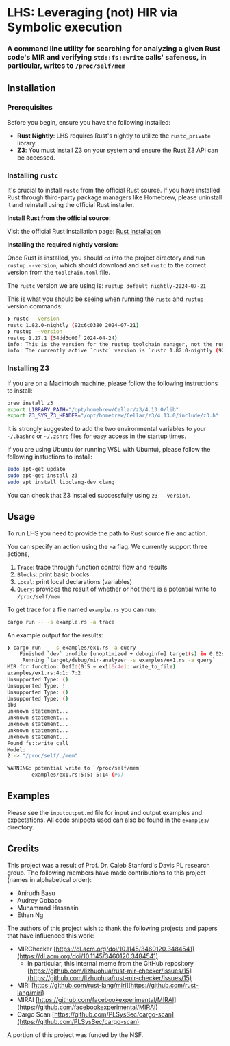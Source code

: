 # LHS: Leveraging (not) HIR via Symbolic execution
### A command line utility for searching for analyzing a given Rust code's MIR and verifying `std::fs::write` calls' safeness, in particular, writes to `/proc/self/mem`

## Installation

### Prerequisites
Before you begin, ensure you have the following installed:

- **Rust Nightly**: LHS requires Rust's nightly to utilize the `rustc_private` library.
- **Z3**: You must install Z3 on your system and ensure the Rust Z3 API can be accessed.

### Installing `rustc`

It's crucial to install `rustc` from the official Rust source. If you have installed Rust through third-party package managers like Homebrew, please uninstall it and reinstall using the official Rust installer. 

**Install Rust from the official source:**

Visit the official Rust installation page: [Rust Installation](https://www.rust-lang.org/tools/install)

**Installing the required nightly version:**

Once Rust is installed, you should `cd` into the project directory and run `rustup --version`, which should download and set `rustc` to the correct version from the `toolchain.toml` file.

The `rustc` version we are using is: `rustup default nightly-2024-07-21`

This is what you should be seeing when running the `rustc` and `rustup` version commands:

```bash
❯ rustc --version
rustc 1.82.0-nightly (92c6c0380 2024-07-21)
❯ rustup --version
rustup 1.27.1 (54dd3d00f 2024-04-24)
info: This is the version for the rustup toolchain manager, not the rustc compiler.
info: The currently active `rustc` version is `rustc 1.82.0-nightly (92c6c0380 2024-07-21)`
```

### Installing Z3

If you are on a Macintosh machine, please follow the following instructions to install:

```bash
brew install z3
export LIBRARY_PATH="/opt/homebrew/Cellar/z3/4.13.0/lib"
export Z3_SYS_Z3_HEADER="/opt/homebrew/Cellar/z3/4.13.0/include/z3.h"
```

It is strongly suggested to add the two environmental variables to your `~/.bashrc` or `~/.zshrc` files for easy access in the startup times.

If you are using Ubuntu (or running WSL with Ubuntu), please follow the following instuctions to install:

```bash
sudo apt-get update
sudo apt-get install z3
sudo apt install libclang-dev clang
```

You can check that Z3 installed successfully using `z3 --version`. 

## Usage

To run LHS you need to provide the path to Rust source file and action. 

You can specify an action using the -a flag. We currently support three actions, 
1) `Trace`: trace through function control flow and results
2) `Blocks`: print basic blocks
3) `Local`: print local declarations (variables)
4) `Query`: provides the result of whether or not there is a potential write to `/proc/self/mem`

To get trace for a file named `example.rs` you can run:
```bash
cargo run -- -s example.rs -a trace
```
An example output for the results:
```bash
❯ cargo run -- -s examples/ex1.rs -a query
    Finished `dev` profile [unoptimized + debuginfo] target(s) in 0.02s
     Running `target/debug/mir-analyzer -s examples/ex1.rs -a query`
MIR for function: DefId(0:5 ~ ex1[6c4e]::write_to_file)
examples/ex1.rs:4:1: 7:2
Unsupported Type: ()
Unsupported Type: !
Unsupported Type: ()
Unsupported Type: ()
bb0
unknown statement...
unknown statement...
unknown statement...
unknown statement...
unknown statement...
Found fs::write call
Model:
2 -> "/proc/self/./mem"

WARNING: potential write to `/proc/self/mem`
        examples/ex1.rs:5:5: 5:14 (#0)
```

## Examples
Please see the `inputoutput.md` file for input and output examples and expectations.
All code snippets used can also be found in the `examples/` directory.

## Credits 
This project was a result of Prof. Dr. Caleb Stanford's Davis PL research group.
The following members have made contributions to this project (names in alphabetical order):
- Anirudh Basu
- Audrey Gobaco
- Muhammad Hassnain
- Ethan Ng

The authors of this project wish to thank the following projects and papers that have influenced this work:
- MIRChecker [https://dl.acm.org/doi/10.1145/3460120.3484541](https://dl.acm.org/doi/10.1145/3460120.3484541)
    - In particular, this internal meme from the GitHub repository [https://github.com/lizhuohua/rust-mir-checker/issues/15](https://github.com/lizhuohua/rust-mir-checker/issues/15)
- MIRI [https://github.com/rust-lang/miri](https://github.com/rust-lang/miri)
- MIRAI [https://github.com/facebookexperimental/MIRAI](https://github.com/facebookexperimental/MIRAI)
- Cargo Scan [https://github.com/PLSysSec/cargo-scan](https://github.com/PLSysSec/cargo-scan)

A portion of this project was funded by the NSF.

